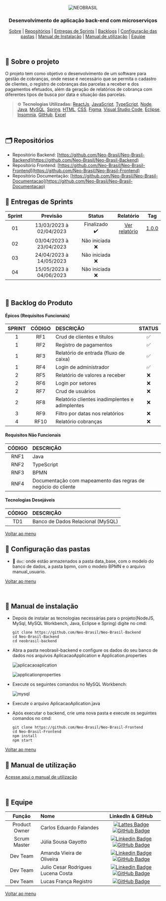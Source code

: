 <div align="center" id="menu">

![NEOBRASIL](https://user-images.githubusercontent.com/101027809/229370224-49488559-c598-48bf-946b-e3f2f60410cb.png)


<h3> Desenvolvimento de aplicação back-end com microserviços </h3>

<p>
    <a href="#sobre">Sobre</a> | 
    <a href="#repositorios">Repositórios</a> | 
    <a href="#entrega">Entregas de Sprints</a> |
    <a href="#backlog">Backlogs</a> | 
    <a href="#pastas">Configuração das pastas</a> | 
    <a href="#manual">Manual de Instalação</a> |
    <a href="#utilizacao">Manual de utilização</a> |
    <a href="#equipe">Equipe</a>
</p>

</div>
<br>

<span id="sobre">

## :pencil: Sobre o projeto
 O projeto tem como objetivo o desenvolvimento de um software para gestão de cobranças, onde nesse é necessário que se permita o cadastro de clientes, o  registro de cobranças das parcelas a receber e dos pagamentos efetuados, além da geração de relatórios de cobrança com diferentes tipos de busca por data e situação das parcelas.

> :gear: **Tecnologias Utilizadas:** [ReactJs](https://pt-br.reactjs.org/), [JavaScript](https://developer.mozilla.org/pt-BR/docs/Web/JavaScript), [TypeScript](https://www.typescriptlang.org/), [Node](https://nodejs.org/en/about/), [Java](https://www.oracle.com/br/java/technologies/downloads/ ), [MySQL](https://www.mysql.com/), [Spring](https://spring.io/), [HTML](https://developer.mozilla.org/pt-BR/docs/Web/HTML), [CSS](https://developer.mozilla.org/pt-BR/docs/Web/CSS), [Figma](http://www.figma.com), [Visual Studio Code](https://code.visualstudio.com/), [Eclipse](https://www.eclipse.org/downloads/),  [Insomnia](https://insomnia.rest/download), [GitHub](https://github.com/), [Excel](https://www.microsoft.com/pt-br/microsoft-365/free-office-online-for-the-web)

<br>

<span id="repositorios">

<h2> 🗂 Repositórios </h2>

- Repositório Backend: [https://github.com/Neo-Brasil/Neo-Brasil-Backend](https://github.com/Neo-Brasil/Neo-Brasil-Backend)
- Repositório Frontend: [https://github.com/Neo-Brasil/Neo-Brasil-Frontend](https://github.com/Neo-Brasil/Neo-Brasil-Frontend)
- Repositório Documentação: [https://github.com/Neo-Brasil/Neo-Brasil-Documentacao](https://github.com/Neo-Brasil/Neo-Brasil-Documentacao)

<span id="entrega">

## 🏁 Entregas de Sprints
| Sprint |        Previsão         |     Status     |     Relatório     | Tag
| :----: | :---------------------: | :------------: | :---------------: | :------------:
|   01   | 13/03/2023 à 02/04/2023 |  Finalizado ✔️  | [Ver relatório](https://github.com/Neo-Brasil/Neo-Brasil-Documentacao/tree/sprint-1) | [1.0.0](https://github.com/Neo-Brasil/Neo-Brasil-Documentacao/releases/tag/1.0.0)
|   02   | 03/04/2023 à 23/04/2023 | Não iniciada ❌ |                   |
|   03   | 24/04/2023 à 14/05/2023 | Não iniciada ❌ |                   |
|   04   | 15/05/2023 à 04/06/2023 | Não iniciada ❌ |                   |

<br>

<span id="backlog">  

## :pushpin: Backlog do Produto  

 #### Épicos (Requisitos Funcionais) 
| SPRINT | CÓDIGO | DESCRIÇÃO                                      | STATUS |
| :----: | :----: | :--------------------------------------------- | :----: |
|   1    |  RF1   | Crud de clientes e titulos                     |   ✅    |
|   1    |  RF2   | Registro de pagamentos                         |   ✅    |
|   1    |  RF3   | Relatório de entrada (fluxo de caixa)          |   ✅    |
|   1    |  RF4   | Login de administrador                         |   ✅    |
|   2    |  RF5   | Relatório de valores a receber                 |   ❌    |
|   2    |  RF6   | Login por setores                              |   ❌    |
|   2    |  RF7   | Crud de usuários                               |   ❌    |
|   2    |  RF8   | Relatório clientes inadimplentes e adimplentes |   ❌    |
|   3    |  RF9   | Filtro por datas nos relatórios                |   ❌    |
|   4    |  RF10  | Relatório cobranças                            |   ❌    |

#### Requisitos Não Funcionais  
| CÓDIGO | DESCRIÇÃO |
|:------:|:----------|
| RNF1 | Java                  |
| RNF2 | TypeScript |
| RNF3 | BPMN           |
| RNF4 | Documentação com mapeamento das regras de negócio do cliente |

<h4> Tecnologias Desejáveis </h4>

| CÓDIGO | DESCRIÇÃO                         |
| :----: | :-------------------------------- |
|  TD1   | Banco de Dados Relacional (MySQL) |

</div>

<a href="#menu">Voltar ao menu</a>

<span id="pastas">

## :file_folder: Configuração das pastas
* 📂 `doc`: onde estão armazenados a pasta data_base, com o modelo do banco de dados, a pasta bpmn, com o modelo BPMN e o arquivo manual_usuario.

  

<a href="#menu">Voltar ao menu</a>

<br>

<span id="manual">

 ## :scroll: Manual de instalação

* Depois de instalar as tecnologias necessárias para o projeto(NodeJS, MySql, MySQL Workbench, Java, Eclipse e Spring) digite no cmd:

  ```
  git clone https://github.com/Neo-Brasil/Neo-Brasil-Backend
  cd Neo-Brasil-Backend
  cd neobrasil-backend
  ```

- Abra a pasta neobrasil-backend  e configure os dados do seu banco de dados nos arquivos AplicacaoApplication e Application.properties

   ![aplicacaoaplication](https://user-images.githubusercontent.com/101027809/229372657-56edcc66-1a00-4591-a401-14d0a4f9e5a1.png)

   ![applicationproperties](https://user-images.githubusercontent.com/101027809/229372662-34f8ac1d-f3a3-4adf-9085-844d2d794dd6.png)
 

- Execute os seguintes comandos no MySQL Workbench:

  ![mysql](https://user-images.githubusercontent.com/101027809/229372701-fabb64af-5456-4f70-9e22-1f209373dac1.png)


- Execute o arquivo AplicacaoAplication.java 

* Após executar o backend, crie uma nova pasta e execute os seguintes comandos no cmd:

  ```
  git clone https://github.com/Neo-Brasil/Neo-Brasil-Frontend
  cd Neo-Brasil-Frontend
  npm install
  npm start
  ```
<a href="#menu">Voltar ao menu</a>
  
  <span id="utilizacao">
  
 ## :scroll: Manual de utilização
 
 [Acesse aqui o manual de utilização](https://github.com/Neo-Brasil/Neo-Brasil-Documentacao/blob/main/doc/manual_usuario.md)
 
 
 <br>

<span id="equipe"> 

## :busts_in_silhouette: Equipe

|    Função     | Nome                               |                      LinkedIn & GitHub                       |
| :-----------: | :--------------------------------- | :----------------------------------------------------------: |
| Product Owner | Carlos Eduardo Falandes            | [![Lattes Badge](https://img.shields.io/badge/-Lattes-orange?style=flat-square&logo=GitBook&logoColor=white&link=http://lattes.cnpq.br/2433599000300626)](http://lattes.cnpq.br/3579183651868833) [![GitHub Badge](https://img.shields.io/badge/GitHub-111217?style=flat-square&logo=github&logoColor=white)](https://github.com/Desduh) |
| Scrum Master  | Júlia Sousa Gayotto                | [![Linkedin Badge](https://img.shields.io/badge/Linkedin-blue?style=flat-square&logo=Linkedin&logoColor=white)](https://www.linkedin.com/in/júlia-gayotto/) [![GitHub Badge](https://img.shields.io/badge/GitHub-111217?style=flat-square&logo=github&logoColor=white)](https://github.com/JuliaGayotto) |
|   Dev Team    | Amanda Vieira de Oliveira          | [![Linkedin Badge](https://img.shields.io/badge/Linkedin-blue?style=flat-square&logo=Linkedin&logoColor=white)](https://www.linkedin.com/in/amanda-vo/) [![GitHub Badge](https://img.shields.io/badge/GitHub-111217?style=flat-square&logo=github&logoColor=white)](https://github.com/amandavo) |
|   Dev Team    | Julio Cesar Rodrigues Lucena Costa | [![Linkedin Badge](https://img.shields.io/badge/Linkedin-blue?style=flat-square&logo=Linkedin&logoColor=white)](https://www.linkedin.com/in/julio-lucena-2001/) [![GitHub Badge](https://img.shields.io/badge/GitHub-111217?style=flat-square&logo=github&logoColor=white)](https://github.com/JulioL2001) |
|   Dev Team    | Lucas França Registro              | [![GitHub Badge](https://img.shields.io/badge/GitHub-111217?style=flat-square&logo=github&logoColor=white)](https://github.com/LucasFrancaRegistro) |

<a href="#menu">Voltar ao menu</a>
